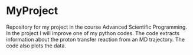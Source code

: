 # MyProject

Repository for my project in the course Advanced Scientific Programming. In the project I will improve one of my python codes. The code extracts information about the proton transfer reaction from an MD trajectory. The code also plots the data.
